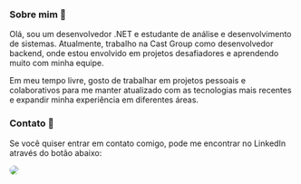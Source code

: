<!-- <img width=100% src="https://capsule-render.vercel.app/api?type=waving&color=49b2f3&height=70&section=header"/> -->

### Sobre mim 👋

Olá, sou um desenvolvedor .NET e estudante de análise e desenvolvimento de sistemas. Atualmente, trabalho na Cast Group como desenvolvedor backend, onde estou envolvido em projetos desafiadores e aprendendo muito com minha equipe.

Em meu tempo livre, gosto de trabalhar em projetos pessoais e colaborativos para me manter atualizado com as tecnologias mais recentes e expandir minha experiência em diferentes áreas. 

### Contato 👥

Se você quiser entrar em contato comigo, pode me encontrar no LinkedIn através do botão abaixo:

<div align="left"> 
<a href="https://www.linkedin.com/in/joão-ezequiel-lima-9613a6242/" target="_blank"><img src="https://img.shields.io/badge/-LinkedIn-%230077B5?style=for-the-badge&logo=linkedin&logoColor=white" style="border-radius: 30px" target="_blank"></a> 
</div>

<!-- <img width=100% src="https://capsule-render.vercel.app/api?type=waving&color=49b2f3&height=70&section=footer"/> -->

<!---
Ezequiel-Lima/Ezequiel-Lima is a ✨ special ✨ repository because its `README.md` (this file) appears on your GitHub profile.
You can click the Preview link to take a look at your changes.
--->
